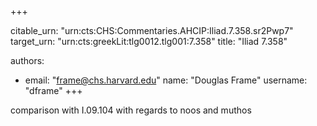 +++


citable_urn: "urn:cts:CHS:Commentaries.AHCIP:Iliad.7.358.sr2Pwp7"
target_urn: "urn:cts:greekLit:tlg0012.tlg001:7.358"
title: "Iliad 7.358"

authors:
- email: "frame@chs.harvard.edu"
  name: "Douglas Frame"
  username: "dframe"
+++

<p>comparison with I.09.104 with regards to noos and muthos</p>
